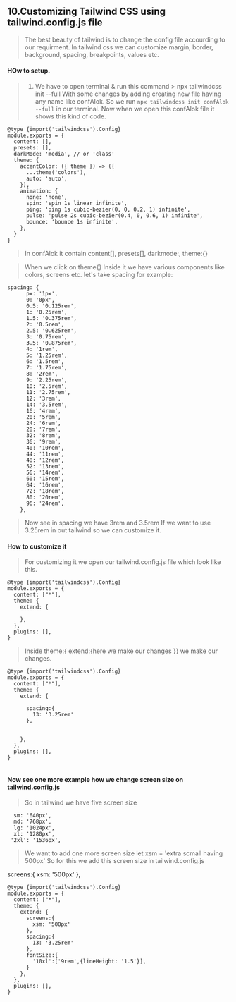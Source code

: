 ## 10.Customizing Tailwind CSS using tailwind.config.js file

> The best beauty of tailwind is to change the config file accourding to our requirment.
> In tailwind css we can customize margin, border, background, spacing, breakpoints, values etc.


#### HOw to setup.

> 1. We have to open terminal & run this command
    > npx tailwindcss init --full
> With some changes by adding creating new file having any name like confAlok.
> So we run ```npx tailwindcss init confAlok --full``` in our terminal.
> Now when we open this confAlok file it shows this kind of code.

```
@type {import('tailwindcss').Config}
module.exports = {
  content: [],
  presets: [],
  darkMode: 'media', // or 'class'
  theme: {
    accentColor: ({ theme }) => ({
      ...theme('colors'),
      auto: 'auto',
    }),
    animation: {
      none: 'none',
      spin: 'spin 1s linear infinite',
      ping: 'ping 1s cubic-bezier(0, 0, 0.2, 1) infinite',
      pulse: 'pulse 2s cubic-bezier(0.4, 0, 0.6, 1) infinite',
      bounce: 'bounce 1s infinite',
    },
  }
}

```   
> In confAlok it contain content[], presets[], darkmode:, theme:{}

> When we click on theme{}
> Inside it we have various components like colors, screens etc.
> let's take spacing for example:
```
spacing: {
      px: '1px',
      0: '0px',
      0.5: '0.125rem',
      1: '0.25rem',
      1.5: '0.375rem',
      2: '0.5rem',
      2.5: '0.625rem',
      3: '0.75rem',
      3.5: '0.875rem',
      4: '1rem',
      5: '1.25rem',
      6: '1.5rem',
      7: '1.75rem',
      8: '2rem',
      9: '2.25rem',
      10: '2.5rem',
      11: '2.75rem',
      12: '3rem',
      14: '3.5rem',
      16: '4rem',
      20: '5rem',
      24: '6rem',
      28: '7rem',
      32: '8rem',
      36: '9rem',
      40: '10rem',
      44: '11rem',
      48: '12rem',
      52: '13rem',
      56: '14rem',
      60: '15rem',
      64: '16rem',
      72: '18rem',
      80: '20rem',
      96: '24rem',
    },

``` 
> Now see in spacing we have 3rem and 3.5rem 
> If we want to use 3.25rem in out tailwind so we can customize it.


#### How to  customize it 

> For customizing it we open our tailwind.config.js file which look like this.
```
@type {import('tailwindcss').Config}
module.exports = {
  content: ["*"],
  theme: {
    extend: {
      
    },
  },
  plugins: [],
}
```
> Inside theme:{ extend:{here we make our changes }} we make our changes.

```
@type {import('tailwindcss').Config}
module.exports = {
  content: ["*"],
  theme: {
    extend: {
      
      spacing:{
        13: '3.25rem'
      },
      
    
    },
  },
  plugins: [],
}


```
#### Now see one more example how we change screen size on tailwind.config.js

> So in tailwind we have five screen size 

      sm: '640px',
      md: '768px',
      lg: '1024px',
      xl: '1280px',
     '2xl': '1536px',


> We want to add one more screen size let xsm = 'extra scmall having 500px'
> So for this we add this screen size in tailwind.config.js 



screens:{
        xsm: '500px'
      },


```
@type {import('tailwindcss').Config} 
module.exports = {
  content: ["*"],
  theme: {
    extend: {
      screens:{
        xsm: '500px'
      },
      spacing:{
        13: '3.25rem'
      },
      fontSize:{
        '10xl':['9rem',{lineHeight: '1.5'}],
      }
    },
  },
  plugins: [],
}

```
